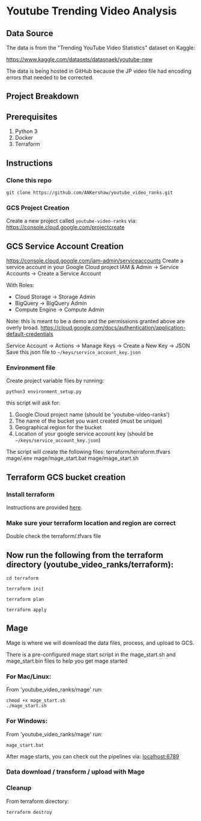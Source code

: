 # Youtube Trending Video Analysis

## Data Source 

The data is from the "Trending YouTube Video Statistics" dataset on Kaggle:

https://www.kaggle.com/datasets/datasnaek/youtube-new

The data is being hosted in GitHub because the JP video file had encoding errors that needed to be corrected. 


## Project Breakdown


## Prerequisites
1. Python 3 
1. Docker
2. Terraform


## Instructions

### Clone this repo

``` commandline
git clone https://github.com/ANKershaw/youtube_video_ranks.git
```

### GCS Project Creation

Create a new project called `youtube-video-ranks` via: https://console.cloud.google.com/projectcreate

## GCS Service Account Creation

https://console.cloud.google.com/iam-admin/serviceaccounts
Create a service account in your Google Cloud project 
IAM & Admin -> Service Accounts -> Create a Service Account 
<p>With Roles:

* Cloud Storage -> Storage Admin
* BigQuery -> BigQuery Admin
* Compute Engine -> Compute Admin 


Note: this is meant to be a demo and the permissions granted above are overly broad. 
https://cloud.google.com/docs/authentication/application-default-credentials

Service Account -> Actions -> Manage Keys -> Create a New Key -> JSON
    Save this json file to `~/keys/service_account_key.json`

### Environment file

Create project variable files by running:

```commandline
python3 environment_setup.py
```

this script will ask for:
1. Google Cloud project name (should be 'youtube-video-ranks')
2. The name of the bucket you want created (must be unique)
3. Geographical region for the bucket 
4. Location of your google service account key (should be `~/keys/service_account_key.json`)

The script will create the following files:
    terraform/terraform.tfvars
    mage/.env
    mage/mage_start.bat
    mage/mage_start.sh


## Terraform GCS bucket creation

### Install terraform 
Instructions are provided [here](https://developer.hashicorp.com/terraform/tutorials/aws-get-started/install-cli).

### Make sure your terraform location and region are correct

Double check the terraform/.tfvars file

## Now run the following from the terraform directory (youtube_video_ranks/terraform):
```commandline
cd terraform

terraform init

terraform plan

terraform apply
```
    

## Mage

Mage is where we will download the data files, process, and upload to GCS. 
<p>There is a pre-configured mage start script in the mage_start.sh and mage_start.bin files to help you get mage started

### For Mac/Linux:
From 'youtube_video_ranks/mage' run:
```commandline
chmod +x mage_start.sh
./mage_start.sh
```

### For Windows:
From 'youtube_video_ranks/mage' run:
```commandline
mage_start.bat
```

After mage starts, you can check out the pipelines via:
[localhost:6789](http://localhost:6789/pipelines/youtube_video_ranks/edit?sideview=tree)

### Data download / transform / upload with Mage






### Cleanup

From terraform directory:
```commandline
terraform destroy
```